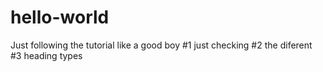 # hello-world
Just following the tutorial like a good boy
#1 just checking
#2 the diferent
#3 heading types
